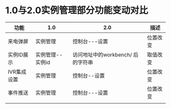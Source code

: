 1.0与2.0实例管理部分功能变动对比 
========================================






|   功能    |    1.0     |          2.0           |  描述  |
|---------|------------|------------------------|------|
| 来电弹屏    | 实例管理       | 控制台---设置               | 位置改变 |
| 实例ID展示  | 实例管理--实例id | 访问地址中的workbench/ 后的字符串 | 取值改变 |
| IVR集成设置 | 实例管理       | 控制台--设置                | 位置改变 |
| 事件推送    | 实例管理       | 控制台---设置               | 位置改变 |
|         |            |                        |      |





